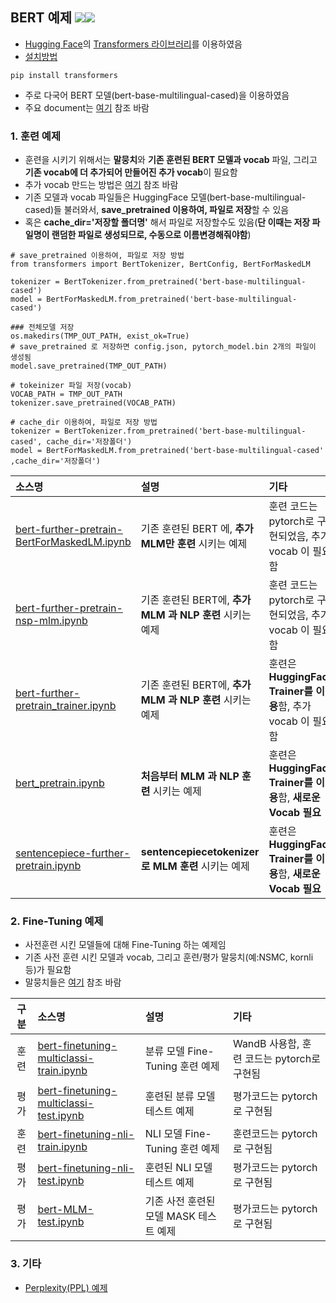 ## BERT 예제 <img src="https://img.shields.io/badge/Pytorch-EE4C2C?style=flat-square&logo=Pytorch&logoColor=white"/><img src="https://img.shields.io/badge/Python-3766AB?style=flat-square&logo=Python&logoColor=white"/></a>
- [Hugging Face](https://huggingface.co/)의 [Transformers 라이브러리](https://huggingface.co/docs/transformers/index)를 이용하였음
- [설치방법](https://huggingface.co/docs/transformers/installation)
```
pip install transformers
```
- 주로 다국어 BERT 모델(bert-base-multilingual-cased)을 이용하였음
- 주요 document는 [여기](https://huggingface.co/docs/transformers/model_doc/bert) 참조 바람

### 1. 훈련 예제
- 훈련을 시키기 위해서는 **말뭉치**와 **기존 훈련된 BERT 모델과 vocab** 파일, 그리고 **기존 vocab에 더 추가되어 만들어진 추가 vocab**이 필요함
- 추가 vocab 만드는 방법은 [여기](https://github.com/kobongsoo/BERT/tree/master/tokenizer_sample) 참조 바람
- 기존 모델과 vocab 파일들은 HuggingFace 모델(bert-base-multilingual-cased)들 불러와서, **save_pretrained 이용하여, 파일로 저장**할 수 있음
- 혹은 **cache_dir='저장할 폴더명'** 해서 파일로 저장할수도 있음(**단 이때는 저장 파일명이 랜덤한 파일로 생성되므로, 수동으로 이름변경해줘야함**)
```
# save_pretrained 이용하여, 파일로 저장 방법
from transformers import BertTokenizer, BertConfig, BertForMaskedLM

tokenizer = BertTokenizer.from_pretrained('bert-base-multilingual-cased')
model = BertForMaskedLM.from_pretrained('bert-base-multilingual-cased')    

### 전체모델 저장
os.makedirs(TMP_OUT_PATH, exist_ok=True)
# save_pretrained 로 저장하면 config.json, pytorch_model.bin 2개의 파일이 생성됨
model.save_pretrained(TMP_OUT_PATH)

# tokeinizer 파일 저장(vocab)
VOCAB_PATH = TMP_OUT_PATH
tokenizer.save_pretrained(VOCAB_PATH)    
```

```
# cache_dir 이용하여, 파일로 저장 방법
tokenizer = BertTokenizer.from_pretrained('bert-base-multilingual-cased', cache_dir='저장폴더')
model = BertForMaskedLM.from_pretrained('bert-base-multilingual-cased' ,cache_dir='저장폴더')    
```

|소스명|설명|기타|
|:-----------------|:-----------------------------------------------------------|:---------------------|
|[bert-further-pretrain-BertForMaskedLM.ipynb](https://github.com/kobongsoo/BERT/blob/master/bert/bert-further-pretrain-BertForMaskedLM.ipynb)|기존 훈련된 BERT 에, **추가 MLM만 훈련** 시키는 예제 | 훈련 코드는 pytorch로 구현되었음, 추가 vocab 이 필요함|
|[bert-further-pretrain-nsp-mlm.ipynb](https://github.com/kobongsoo/BERT/blob/master/bert/bert-further-pretrain-nsp-mlm.ipynb)|기존 훈련된 BERT에, **추가 MLM 과 NLP 훈련** 시키는 예제 | 훈련 코드는 pytorch로 구현되었음, 추가 vocab 이 필요함|
|[bert-further-pretrain_trainer.ipynb](https://github.com/kobongsoo/BERT/blob/master/bert/bert-further-pretrain_trainer.ipynb)|기존 훈련된 BERT에, **추가 MLM 과 NLP 훈련** 시키는 예제 | 훈련은 **HuggingFace Trainer를 이용**함, 추가 vocab 이 필요함|
|[bert_pretrain.ipynb](https://github.com/kobongsoo/BERT/blob/master/bert/bert_pretrain.ipynb)|**처음부터 MLM 과 NLP 훈련** 시키는 예제 | 훈련은 **HuggingFace Trainer를 이용**함, **새로운 Vocab 필요**|
|[sentencepiece-further-pretrain.ipynb](https://github.com/kobongsoo/BERT/blob/master/bert/sentencepiece-further-pretrain.ipynb)|**sentencepiecetokenizer로 MLM 훈련** 시키는 예제 | 훈련은 **HuggingFace Trainer를 이용**함, **새로운 Vocab 필요**|

### 2. Fine-Tuning 예제
- 사전훈련 시킨 모델들에 대해 Fine-Tuning 하는 예제임
- 기존 사전 훈련 시킨 모델과 vocab, 그리고 훈련/평가 말뭉치(예:NSMC, kornli 등)가 필요함
- 말뭉치들은 [여기](https://github.com/kobongsoo/BERT/tree/master/corpus_sample) 참조 바람

|구분|소스명|설명|기타|
|:-------:|:-----------------|:-------------------------------------------------------|:---------------------|
|훈련|[bert-finetuning-multiclassi-train.ipynb](https://github.com/kobongsoo/BERT/blob/master/bert/bert-finetuning-multiclassi-train.ipynb)|분류 모델 Fine-Tuning 훈련 예제 | WandB 사용함, 훈련 코드는 pytorch로 구현됨|
|평가|[bert-finetuning-multiclassi-test.ipynb](https://github.com/kobongsoo/BERT/blob/master/bert/bert-finetuning-multiclassi-test.ipynb)|훈련된 분류 모델 테스트 예제 | 평가코드는 pytorch로 구현됨|
|훈련|[bert-finetuning-nli-train.ipynb](https://github.com/kobongsoo/BERT/blob/master/bert/bert-finetuning-nli-train.ipynb)|NLI 모델 Fine-Tuning 훈련 예제 | 훈련코드는 pytorch로 구현됨|
|평가|[bert-finetuning-nli-test.ipynb](https://github.com/kobongsoo/BERT/blob/master/bert/bert-finetuning-nli-test.ipynb)|훈련된 NLI 모델 테스트 예제 | 평가코드는 pytorch로 구현됨|
|평가|[bert-MLM-test.ipynb](https://github.com/kobongsoo/BERT/blob/master/bert/bert-MLM-test.ipynb)|기존 사전 훈련된 모델 MASK 테스트 예제 | 평가코드는 pytorch로 구현됨|

### 3. 기타
- [Perplexity(PPL) 예제](https://github.com/kobongsoo/BERT/blob/master/bert/bert-perplexity-eval.ipynb) 

